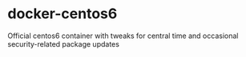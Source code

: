 # docker-centos6
Official centos6 container with tweaks for central time and occasional security-related package updates
